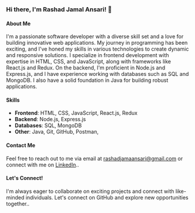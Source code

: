 ### Hi there, I'm Rashad Jamal Ansari! 👋

#### About Me
I'm a passionate software developer with a diverse skill set and a love for building innovative web applications. My journey in programming has been exciting, and I've honed my skills in various technologies to create dynamic and responsive solutions. I specialize in frontend development with expertise in HTML, CSS, and JavaScript, along with frameworks like React.js and Redux. On the backend, I'm proficient in Node.js and Express.js, and I have experience working with databases such as SQL and MongoDB. I also have a solid foundation in Java for building robust applications.

#### Skills
- **Frontend**: HTML, CSS, JavaScript, React.js, Redux
- **Backend**: Node.js, Express.js
- **Databases**: SQL, MongoDB
- **Other**: Java, Git, GitHub, Postman, 

#### Contact Me
Feel free to reach out to me via email at rashadjamaansari@gmail.com or connect with me on [LinkedIn](inkedin.com/in/rashad-jamal-ansari-18809b291)..

#### Let's Connect!
I'm always eager to collaborate on exciting projects and connect with like-minded individuals. Let's connect on GitHub and explore new opportunities together..
